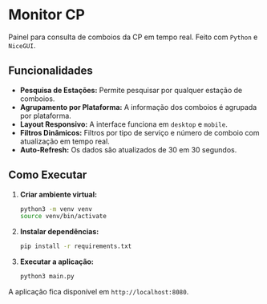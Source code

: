 # Monitor CP

Painel para consulta de comboios da CP em tempo real. Feito com `Python` e `NiceGUI`.

## Funcionalidades

-   **Pesquisa de Estações:** Permite pesquisar por qualquer estação de comboios.
-   **Agrupamento por Plataforma:** A informação dos comboios é agrupada por plataforma.
-   **Layout Responsivo:** A interface funciona em `desktop` e `mobile`.
-   **Filtros Dinâmicos:** Filtros por tipo de serviço e número de comboio com atualização em tempo real.
-   **Auto-Refresh:** Os dados são atualizados de 30 em 30 segundos.

## Como Executar

1.  **Criar ambiente virtual:**
    ```bash
    python3 -m venv venv
    source venv/bin/activate
    ```

2.  **Instalar dependências:**
    ```bash
    pip install -r requirements.txt
    ```

3.  **Executar a aplicação:**
    ```bash
    python3 main.py
    ```

A aplicação fica disponível em `http://localhost:8080`.
